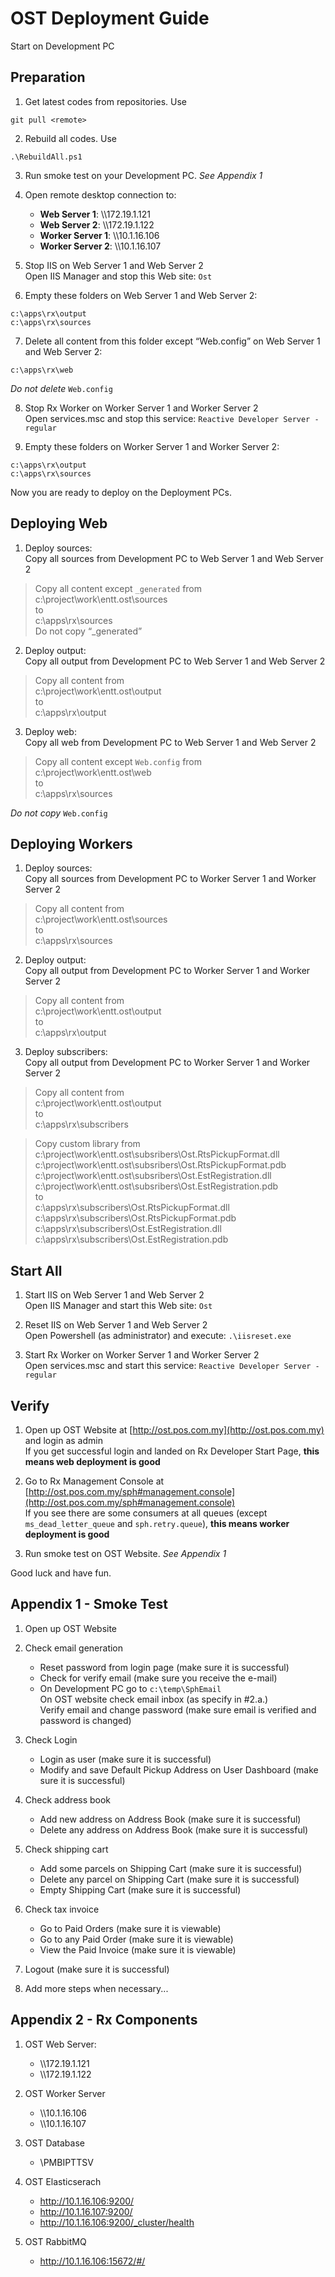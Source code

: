 # OST Deployment Guide

Start on Development PC

## Preparation

1. Get latest codes from repositories. Use 
```
git pull <remote>
```

2. Rebuild all codes. Use 
```
.\RebuildAll.ps1
```

3. Run smoke test on your Development PC. *See Appendix 1*

4. Open remote desktop connection to:
   * __Web Server 1__: \\\\172.19.1.121
   * __Web Server 2__: \\\\172.19.1.122
   * __Worker Server 1__: \\\\10.1.16.106
   * __Worker Server 2__: \\\\10.1.16.107

5. Stop IIS on Web Server 1 and Web Server 2  
  Open IIS Manager and stop this Web site: `Ost`

6. Empty these folders on Web Server 1 and Web Server 2:
```
c:\apps\rx\output
c:\apps\rx\sources
```

7. Delete all content from this folder except “Web.config” on Web Server 1 and Web Server 2:
```
c:\apps\rx\web
```
_Do not delete_ `Web.config`

8. Stop Rx Worker on Worker Server 1 and Worker Server 2  
  Open services.msc and stop this service: `Reactive Developer Server - regular`

9. Empty these folders on Worker Server 1 and Worker Server 2:
```
c:\apps\rx\output
c:\apps\rx\sources
```

Now you are ready to deploy on the Deployment PCs.

## Deploying Web

1. Deploy sources:  
  Copy all sources from Development PC to Web Server 1 and Web Server 2 

> Copy all content except `_generated` from  
> c:\project\work\entt.ost\sources  
> to  
> c:\apps\rx\sources  
> Do not copy “_generated”  

2. Deploy output:  
  Copy all output from Development PC to Web Server 1 and Web Server 2  

> Copy all content from  
> c:\project\work\entt.ost\output  
> to  
> c:\apps\rx\output  

3. Deploy web:  
  Copy all web from Development PC to Web Server 1 and Web Server 2  

> Copy all content except `Web.config` from  
> c:\project\work\entt.ost\web  
> to  
> c:\apps\rx\sources  
  
_Do not copy_ `Web.config`  


## Deploying Workers

1. Deploy sources:  
  Copy all sources from Development PC to Worker Server 1 and Worker Server 2

> Copy all content from  
> c:\project\work\entt.ost\sources  
> to  
> c:\apps\rx\sources  

2. Deploy output:  
  Copy all output from Development PC to Worker Server 1 and Worker Server 2

> Copy all content from  
> c:\project\work\entt.ost\output  
> to  
> c:\apps\rx\output  

3. Deploy subscribers:  
  Copy all output from Development PC to Worker Server 1 and Worker Server 2

> Copy all content from  
> c:\project\work\entt.ost\output  
> to  
> c:\apps\rx\subscribers  
   
   
> Copy custom library from   
> c:\project\work\entt.ost\subsribers\Ost.RtsPickupFormat.dll   
> c:\project\work\entt.ost\subsribers\Ost.RtsPickupFormat.pdb   
> c:\project\work\entt.ost\subsribers\Ost.EstRegistration.dll   
> c:\project\work\entt.ost\subsribers\Ost.EstRegistration.pdb   
> to   
> c:\apps\rx\subscribers\Ost.RtsPickupFormat.dll   
> c:\apps\rx\subscribers\Ost.RtsPickupFormat.pdb   
> c:\apps\rx\subscribers\Ost.EstRegistration.dll   
> c:\apps\rx\subscribers\Ost.EstRegistration.pdb   

## Start All

1. Start IIS on Web Server 1 and Web Server 2  
  Open IIS Manager and start this Web site: `Ost`

2. Reset IIS on Web Server 1 and Web Server 2  
  Open Powershell (as administrator) and execute: `.\iisreset.exe`

3. Start Rx Worker on Worker Server 1 and Worker Server 2  
  Open services.msc and start this service: `Reactive Developer Server - regular`

## Verify

1. Open up OST Website at [http://ost.pos.com.my](http://ost.pos.com.my) and login as admin  
  If you get successful login and landed on Rx Developer Start Page,
**this means web deployment is good**

2. Go to Rx Management Console at [http://ost.pos.com.my/sph#management.console](http://ost.pos.com.my/sph#management.console)  
  If you see there are some consumers at all queues
(except `ms_dead_letter_queue` and `sph.retry.queue`),
**this means worker deployment is good**

3. Run smoke test on OST Website. *See Appendix 1*  

Good luck and have fun.  

## Appendix 1 - Smoke Test

1. Open up OST Website

2. Check email generation
    - Reset password from login page (make sure it is successful)
    - Check for verify email (make sure you receive the e-mail)
    - On Development PC go to `c:\temp\SphEmail`  
      On OST website check email inbox (as specify in #2.a.)  
      Verify email and change password (make sure email is verified and password is changed)

3. Check Login
    - Login as user (make sure it is successful)
    - Modify and save Default Pickup Address on User Dashboard (make sure it is successful)

4. Check address book
    - Add new address on Address Book (make sure it is successful)
    - Delete any address on Address Book (make sure it is successful)

5. Check shipping cart
    - Add some parcels on Shipping Cart (make sure it is successful)
    - Delete any parcel on Shipping Cart (make sure it is successful)
    - Empty Shipping Cart (make sure it is successful)

6. Check tax invoice
    - Go to Paid Orders (make sure it is viewable)
    - Go to any Paid Order (make sure it is viewable)
    - View the Paid Invoice (make sure it is viewable)

7. Logout (make sure it is successful)

8. Add more steps when necessary...


## Appendix 2 - Rx Components

1. OST Web Server:
    * \\\\172.19.1.121
    * \\\\172.19.1.122

2. OST Worker Server
    * \\\\10.1.16.106
    * \\\\10.1.16.107

3. OST Database
    * \\PMBIPTTSV

4. OST Elasticserach
    * http://10.1.16.106:9200/
    * http://10.1.16.107:9200/
    * http://10.1.16.106:9200/_cluster/health

5. OST RabbitMQ
    * http://10.1.16.106:15672/#/
    
